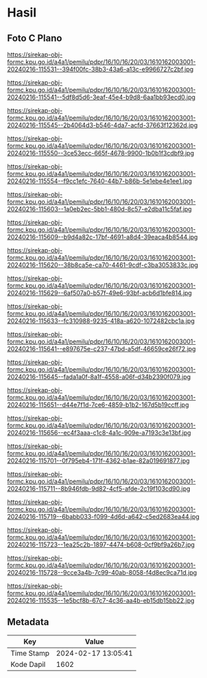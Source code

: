 # Hasil

## Foto C Plano

https://sirekap-obj-formc.kpu.go.id/a4a1/pemilu/pdpr/16/10/16/20/03/1610162003001-20240216-115531--394f00fc-38b3-43a6-a13c-e9966727c2bf.jpg

https://sirekap-obj-formc.kpu.go.id/a4a1/pemilu/pdpr/16/10/16/20/03/1610162003001-20240216-115541--5df8d5d6-3eaf-45e4-b9d8-6aa1bb93ecd0.jpg

https://sirekap-obj-formc.kpu.go.id/a4a1/pemilu/pdpr/16/10/16/20/03/1610162003001-20240216-115545--2b4064d3-b546-4da7-acfd-37663f12362d.jpg

https://sirekap-obj-formc.kpu.go.id/a4a1/pemilu/pdpr/16/10/16/20/03/1610162003001-20240216-115550--3ce53ecc-665f-4678-9900-1b0b1f3cdbf9.jpg

https://sirekap-obj-formc.kpu.go.id/a4a1/pemilu/pdpr/16/10/16/20/03/1610162003001-20240216-115554--f9cc1efc-7640-44b7-b86b-5e1ebe4e1ee1.jpg

https://sirekap-obj-formc.kpu.go.id/a4a1/pemilu/pdpr/16/10/16/20/03/1610162003001-20240216-115603--1a0eb2ec-5bb1-480d-8c57-e2dba11c5faf.jpg

https://sirekap-obj-formc.kpu.go.id/a4a1/pemilu/pdpr/16/10/16/20/03/1610162003001-20240216-115609--b9d4a82c-17bf-4691-a8d4-39eaca4b8544.jpg

https://sirekap-obj-formc.kpu.go.id/a4a1/pemilu/pdpr/16/10/16/20/03/1610162003001-20240216-115620--38b8ca5e-ca70-4461-9cdf-c3ba3053833c.jpg

https://sirekap-obj-formc.kpu.go.id/a4a1/pemilu/pdpr/16/10/16/20/03/1610162003001-20240216-115629--6af507a0-b57f-49e6-93bf-acb6d1bfe814.jpg

https://sirekap-obj-formc.kpu.go.id/a4a1/pemilu/pdpr/16/10/16/20/03/1610162003001-20240216-115633--fc310988-9235-418a-a620-1072482cbc1a.jpg

https://sirekap-obj-formc.kpu.go.id/a4a1/pemilu/pdpr/16/10/16/20/03/1610162003001-20240216-115641--e897675e-c237-47bd-a5df-46659ce26f72.jpg

https://sirekap-obj-formc.kpu.go.id/a4a1/pemilu/pdpr/16/10/16/20/03/1610162003001-20240216-115645--fada1a0f-8a1f-4558-a06f-d34b2390f079.jpg

https://sirekap-obj-formc.kpu.go.id/a4a1/pemilu/pdpr/16/10/16/20/03/1610162003001-20240216-115651--d44e7f1d-7ce6-4859-b1b2-167d5b19ccff.jpg

https://sirekap-obj-formc.kpu.go.id/a4a1/pemilu/pdpr/16/10/16/20/03/1610162003001-20240216-115656--ec4f3aaa-c1c8-4a1c-909e-a7193c3e13bf.jpg

https://sirekap-obj-formc.kpu.go.id/a4a1/pemilu/pdpr/16/10/16/20/03/1610162003001-20240216-115701--0f795eb4-171f-4362-b1ae-82a019691877.jpg

https://sirekap-obj-formc.kpu.go.id/a4a1/pemilu/pdpr/16/10/16/20/03/1610162003001-20240216-115711--8b946fdb-9d82-4cf5-afde-2c19f103cd90.jpg

https://sirekap-obj-formc.kpu.go.id/a4a1/pemilu/pdpr/16/10/16/20/03/1610162003001-20240216-115719--6babb033-f099-4d6d-a642-c5ed2683ea44.jpg

https://sirekap-obj-formc.kpu.go.id/a4a1/pemilu/pdpr/16/10/16/20/03/1610162003001-20240216-115723--1ea25c2b-1897-4474-b608-0cf9bf9a26b7.jpg

https://sirekap-obj-formc.kpu.go.id/a4a1/pemilu/pdpr/16/10/16/20/03/1610162003001-20240216-115728--9cce3a4b-7c99-40ab-8058-f4d8ec9ca71d.jpg

https://sirekap-obj-formc.kpu.go.id/a4a1/pemilu/pdpr/16/10/16/20/03/1610162003001-20240216-115535--1e5bcf8b-67c7-4c36-aa4b-eb15db15bb22.jpg


## Metadata

| Key        | Value               |
| ---------- | ------------------- |
| Time Stamp | 2024-02-17 13:05:41 |
| Kode Dapil | 1602                |



